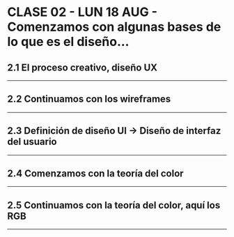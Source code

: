 # CLASE 02 - LUN 18 AUG -  Comenzamos con algunas bases de lo que es el diseño...


## 2.1 El proceso creativo, diseño UX

---

## 2.2 Continuamos con los wireframes

---

## 2.3 Definición de diseño UI -> Diseño de interfaz del usuario

---

## 2.4 Comenzamos con la teoría del color


---

## 2.5 Continuamos con la teoría del color, aquí los RGB

---
